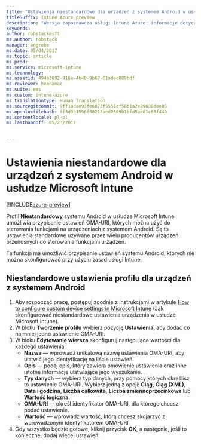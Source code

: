 ```yaml
---
title: "Ustawienia niestandardowe dla urządzeń z systemem Android w usłudze Intune"
titleSuffix: Intune Azure preview
description: "Wersja zapoznawcza usługi Intune Azure: informacje dotyczące ustawień, których można używać w niestandardowym profilu systemu Android."
keywords: 
author: robstackmsft
ms.author: robstack
manager: angrobe
ms.date: 05/04/2017
ms.topic: article
ms.prod: 
ms.service: microsoft-intune
ms.technology: 
ms.assetid: 494b3892-916e-4b40-9b67-61adec889bdf
ms.reviewer: heenamac
ms.suite: ems
ms.custom: intune-azure
ms.translationtype: Human Translation
ms.sourcegitcommit: 9ff1adae93fe6873f5551cf58b1a2e89638dee85
ms.openlocfilehash: ff3d3b1596f58213bed2509b1bfd5ae81c63f440
ms.contentlocale: pl-pl
ms.lasthandoff: 05/23/2017


---
```


# <a name="custom-settings-for-android-devices-in-microsoft-intune"></a>Ustawienia niestandardowe dla urządzeń z systemem Android w usłudze Microsoft Intune

[!INCLUDE[azure_preview](./includes/azure_preview.md)]

Profil **Niestandardowy** systemu Android w usłudze Microsoft Intune umożliwia przypisanie ustawień OMA-URI, których można użyć do sterowania funkcjami na urządzeniach z systemem Android. Są to ustawienia standardowe używane przez wielu producentów urządzeń przenośnych do sterowania funkcjami urządzeń.

Ta funkcja ma umożliwić przypisanie ustawień systemu Android, których nie można skonfigurować przy użyciu zasad usługi Intune.

## <a name="custom-profile-settings-for-android-devices"></a>Niestandardowe ustawienia profilu dla urządzeń z systemem Android

1. Aby rozpocząć pracę, postępuj zgodnie z instrukcjami w artykule [How to configure custom device settings in Microsoft Intune](custom-settings-configure.md) (Jak skonfigurować niestandardowe ustawienia urządzenia w usłudze Microsoft Intune).
2. W bloku **Tworzenie profilu** wybierz pozycję **Ustawienia**, aby dodać co najmniej jedno ustawienie OMA-URI.
3. W bloku **Edytowanie wiersza** skonfiguruj następujące wartości dla każdego ustawienia:
    - **Nazwa** — wprowadź unikatową nazwę ustawienia OMA-URI, aby ułatwić jego identyfikację na liście ustawień.
    - **Opis** — podaj opis, który zawiera omówienie ustawienia oraz inne istotne informacje ułatwiające jego wyszukanie.
    - **Typ danych** — wybierz typ danych, przy pomocy których określisz to ustawienie OMA-URI. Wybierz jedną z opcji: **Ciąg**, **Ciąg (XML)**, **Data i godzina**, **Liczba całkowita**, **Liczba zmiennoprzecinkowa** lub **Wartość logiczna**.
    - **OMA-URI** — określ identyfikator OMA-URI, dla którego chcesz podać ustawienie.
    - **Wartość** — wprowadź wartość, którą chcesz skojarzyć z wprowadzonym identyfikatorem OMA-URI.
4. Gdy wszystko będzie gotowe, kliknij przycisk **OK**, a następnie, jeśli to konieczne, dodaj więcej ustawień.


